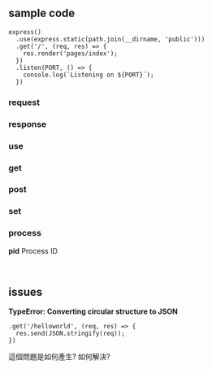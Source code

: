 ## sample code

```node
express()
  .use(express.static(path.join(__dirname, 'public')))
  .get('/', (req, res) => {
    res.render('pages/index');
  })
  .listen(PORT, () => {
    console.log(`Listening on ${PORT}`);
  })
```

### request

### response

### use

### get

### post

### set

### process

**pid**
Process ID

<br />

## issues

**TypeError: Converting circular structure to JSON**

```node
.get('/helloworld', (req, res) => {
  res.send(JSON.stringify(req));
})
```

這個問題是如何產生? 如何解決?
